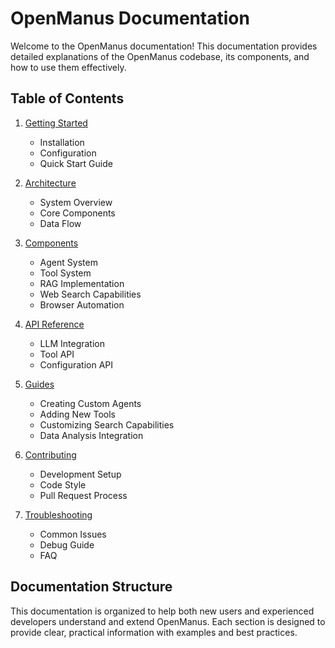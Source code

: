 # OpenManus Documentation

Welcome to the OpenManus documentation! This documentation provides detailed explanations of the OpenManus codebase, its components, and how to use them effectively.

## Table of Contents

1. [Getting Started](./getting-started.md)
   - Installation
   - Configuration
   - Quick Start Guide

2. [Architecture](./architecture/README.md)
   - System Overview
   - Core Components
   - Data Flow

3. [Components](./components/README.md)
   - Agent System
   - Tool System
   - RAG Implementation
   - Web Search Capabilities
   - Browser Automation

4. [API Reference](./api-reference/README.md)
   - LLM Integration
   - Tool API
   - Configuration API

5. [Guides](./guides/README.md)
   - Creating Custom Agents
   - Adding New Tools
   - Customizing Search Capabilities
   - Data Analysis Integration

6. [Contributing](./contributing.md)
   - Development Setup
   - Code Style
   - Pull Request Process

7. [Troubleshooting](./troubleshooting.md)
   - Common Issues
   - Debug Guide
   - FAQ

## Documentation Structure

This documentation is organized to help both new users and experienced developers understand and extend OpenManus. Each section is designed to provide clear, practical information with examples and best practices.

